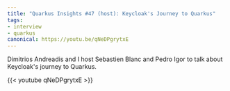 ```yaml
---
title: "Quarkus Insights #47 (host): Keycloak's Journey to Quarkus"
tags:
- interview
- quarkus
canonical: https://youtu.be/qNeDPgrytxE
---
```


Dimitrios Andreadis and I host Sebastien Blanc and Pedro Igor to talk about Keycloak's journey to Quarkus.

{{< youtube qNeDPgrytxE >}}